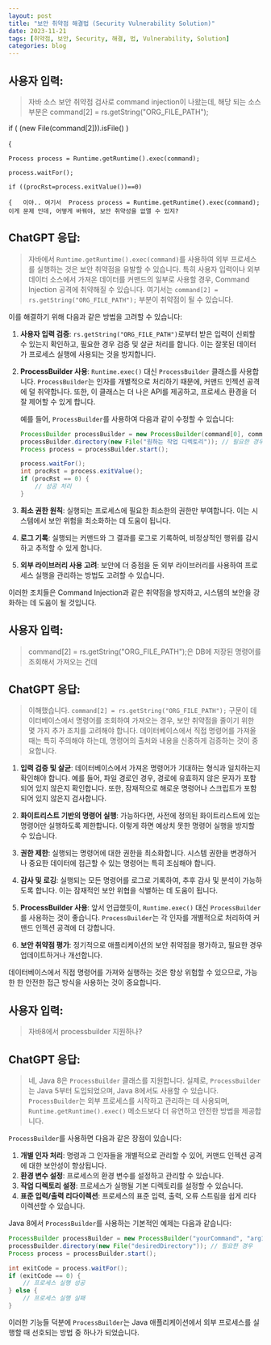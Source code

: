 ```yaml
---
layout: post
title: "보안 취약점 해결법 (Security Vulnerability Solution)"
date: 2023-11-21
tags: [취약점, 보안, Security, 해결, 법, Vulnerability, Solution]
categories: blog
---
```


## 사용자 입력:
> 자바 소스 보안 취약점 검사로 command injection이 나왔는데, 해당 되는 소스 부분은 command[2] = rs.getString("ORG_FILE_PATH");

if ( (new File(command[2])).isFile() )

{

	Process process = Runtime.getRuntime().exec(command);

	process.waitFor();

	if ((procRst=process.exitValue())==0)

	{   이야.. 여기서  Process process = Runtime.getRuntime().exec(command); 이게 문제 인데, 어떻게 바꿔야, 보안 취약성을 없앨 수 있지?

## ChatGPT 응답:
> 자바에서 `Runtime.getRuntime().exec(command)`를 사용하여 외부 프로세스를 실행하는 것은 보안 취약점을 유발할 수 있습니다. 특히 사용자 입력이나 외부 데이터 소스에서 가져온 데이터를 커맨드의 일부로 사용할 경우, Command Injection 공격에 취약해질 수 있습니다. 여기서는 `command[2] = rs.getString("ORG_FILE_PATH");` 부분이 취약점이 될 수 있습니다.

이를 해결하기 위해 다음과 같은 방법을 고려할 수 있습니다:

1. **사용자 입력 검증**: `rs.getString("ORG_FILE_PATH")`로부터 받은 입력이 신뢰할 수 있는지 확인하고, 필요한 경우 검증 및 살균 처리를 합니다. 이는 잘못된 데이터가 프로세스 실행에 사용되는 것을 방지합니다.

2. **ProcessBuilder 사용**: `Runtime.exec()` 대신 `ProcessBuilder` 클래스를 사용합니다. `ProcessBuilder`는 인자를 개별적으로 처리하기 때문에, 커맨드 인젝션 공격에 덜 취약합니다. 또한, 이 클래스는 더 나은 API를 제공하고, 프로세스 환경을 더 잘 제어할 수 있게 합니다.

   예를 들어, `ProcessBuilder`를 사용하여 다음과 같이 수정할 수 있습니다:

   ```java
   ProcessBuilder processBuilder = new ProcessBuilder(command[0], command[1], command[2]);
   processBuilder.directory(new File("원하는 작업 디렉토리")); // 필요한 경우
   Process process = processBuilder.start();

   process.waitFor();
   int procRst = process.exitValue();
   if (procRst == 0) {
       // 성공 처리
   }
   ```

3. **최소 권한 원칙**: 실행되는 프로세스에 필요한 최소한의 권한만 부여합니다. 이는 시스템에서 보안 위험을 최소화하는 데 도움이 됩니다.

4. **로그 기록**: 실행되는 커맨드와 그 결과를 로그로 기록하여, 비정상적인 행위를 감시하고 추적할 수 있게 합니다.

5. **외부 라이브러리 사용 고려**: 보안에 더 중점을 둔 외부 라이브러리를 사용하여 프로세스 실행을 관리하는 방법도 고려할 수 있습니다.

이러한 조치들은 Command Injection과 같은 취약점을 방지하고, 시스템의 보안을 강화하는 데 도움이 될 것입니다.

## 사용자 입력:
> command[2] = rs.getString("ORG_FILE_PATH");은 DB에 저장된 명령어를 조회해서 가져오는 건데

## ChatGPT 응답:
> 이해했습니다. `command[2] = rs.getString("ORG_FILE_PATH");` 구문이 데이터베이스에서 명령어를 조회하여 가져오는 경우, 보안 취약점을 줄이기 위한 몇 가지 추가 조치를 고려해야 합니다. 데이터베이스에서 직접 명령어를 가져올 때는 특히 주의해야 하는데, 명령어의 출처와 내용을 신중하게 검증하는 것이 중요합니다.

1. **입력 검증 및 살균**: 데이터베이스에서 가져온 명령어가 기대하는 형식과 일치하는지 확인해야 합니다. 예를 들어, 파일 경로인 경우, 경로에 유효하지 않은 문자가 포함되어 있지 않은지 확인합니다. 또한, 잠재적으로 해로운 명령어나 스크립트가 포함되어 있지 않은지 검사합니다.

2. **화이트리스트 기반의 명령어 실행**: 가능하다면, 사전에 정의된 화이트리스트에 있는 명령어만 실행하도록 제한합니다. 이렇게 하면 예상치 못한 명령어 실행을 방지할 수 있습니다.

3. **권한 제한**: 실행되는 명령어에 대한 권한을 최소화합니다. 시스템 권한을 변경하거나 중요한 데이터에 접근할 수 있는 명령어는 특히 조심해야 합니다.

4. **감사 및 로깅**: 실행되는 모든 명령어를 로그로 기록하여, 추후 감사 및 분석이 가능하도록 합니다. 이는 잠재적인 보안 위협을 식별하는 데 도움이 됩니다.

5. **ProcessBuilder 사용**: 앞서 언급했듯이, `Runtime.exec()` 대신 `ProcessBuilder`를 사용하는 것이 좋습니다. `ProcessBuilder`는 각 인자를 개별적으로 처리하여 커맨드 인젝션 공격에 더 강합니다.

6. **보안 취약점 평가**: 정기적으로 애플리케이션의 보안 취약점을 평가하고, 필요한 경우 업데이트하거나 개선합니다.

데이터베이스에서 직접 명령어를 가져와 실행하는 것은 항상 위험할 수 있으므로, 가능한 한 안전한 접근 방식을 사용하는 것이 중요합니다.

## 사용자 입력:
> 자바8에서 processbuilder 지원하나?

## ChatGPT 응답:
> 네, Java 8은 `ProcessBuilder` 클래스를 지원합니다. 실제로, `ProcessBuilder`는 Java 5부터 도입되었으며, Java 8에서도 사용할 수 있습니다. `ProcessBuilder`는 외부 프로세스를 시작하고 관리하는 데 사용되며, `Runtime.getRuntime().exec()` 메소드보다 더 유연하고 안전한 방법을 제공합니다.

`ProcessBuilder`를 사용하면 다음과 같은 장점이 있습니다:

1. **개별 인자 처리**: 명령과 그 인자들을 개별적으로 관리할 수 있어, 커맨드 인젝션 공격에 대한 보안성이 향상됩니다.
2. **환경 변수 설정**: 프로세스의 환경 변수를 설정하고 관리할 수 있습니다.
3. **작업 디렉토리 설정**: 프로세스가 실행될 기본 디렉토리를 설정할 수 있습니다.
4. **표준 입력/출력 리다이렉션**: 프로세스의 표준 입력, 출력, 오류 스트림을 쉽게 리다이렉션할 수 있습니다.

Java 8에서 `ProcessBuilder`를 사용하는 기본적인 예제는 다음과 같습니다:

```java
ProcessBuilder processBuilder = new ProcessBuilder("yourCommand", "arg1", "arg2");
processBuilder.directory(new File("desiredDirectory")); // 필요한 경우
Process process = processBuilder.start();

int exitCode = process.waitFor();
if (exitCode == 0) {
    // 프로세스 실행 성공
} else {
    // 프로세스 실행 실패
}
```

이러한 기능들 덕분에 `ProcessBuilder`는 Java 애플리케이션에서 외부 프로세스를 실행할 때 선호되는 방법 중 하나가 되었습니다.

